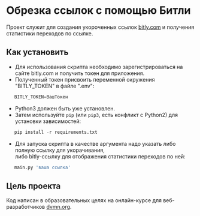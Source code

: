 # Обрезка ссылок с помощью Битли

Проект служит для создания укороченных ссылок [bitly.com](https://bitly.com) и получения статистики переходов по ссылке.

## Как установить
 - Для использования скрипта необходимо зарегистрироваться на сайте bitly.com и получить токен для приложения.  
 - Полученный токен присвоить переменной окружения "BITLY_TOKEN" в файле ".env":  
```python 
   BITLY_TOKEN=ВашТокен
```   
 - Python3 должен быть уже установлен.   
 - Затем используйте `pip` (или `pip3`, есть конфликт с Python2) для установки зависимостей:  
```python
   pip install -r requirements.txt
   ```
 - Для запуска скрипта в качестве аргумента надо указать либо полную ссылку для укорачивания,  
либо bitly-ссылку для отображения статистики переходов по ней:  
```python
   main.py 'ваша ссылка'
   ```

## Цель проекта
Код написан в образовательных целях на онлайн-курсе для веб-разработчиков [dvmn.org](https://dvmn.org).
 
